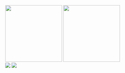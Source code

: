 <div align="center>
  <a href="https://github.com/lopes-gustavodossantos">
  <img height="180em" src="https://github-readme-stats.vercel.app/api?username=lopes-gustavodossantos&show_icons=true&theme=dark&include_all_commits=true&count_private=true"/>
  <img height="180em" src="https://github-readme-stats.vercel.app/api/top-langs/?username=lopes-gustavodossantos&layout=compact&langs_count=7&theme=dark"/>
</div>

<div> 
  <a href="https://www.linkedin.com/in/gustavo-dos-santos-lopes/" target="_blank"><img src="https://img.shields.io/badge/-LinkedIn-%230077B5?style=for-the-badge&logo=linkedin&logoColor=white" target="_blank"></a> 
  <a href = "mailto:lopes.gustavodossantos@gmail.com"><img src="https://img.shields.io/badge/-Gmail-%23333?style=for-the-badge&logo=gmail&logoColor=white" target="_blank"></a>
</div>
